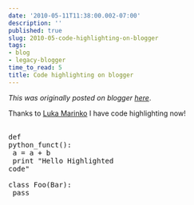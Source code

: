 ```yaml
---
date: '2010-05-11T11:38:00.002-07:00'
description: ''
published: true
slug: 2010-05-code-highlighting-on-blogger
tags:
- blog
- legacy-blogger
time_to_read: 5
title: Code highlighting on blogger
---
```


*This was originally posted on blogger [here](https://pydanny.blogspot.com/2010/05/code-highlighting-on-blogger.html)*.

Thanks to <a href="http://lukabloga.blogspot.com/2008/10/to-test-new-highlighting.html">Luka Marinko</a> I have code highlighting now!<br /><br /><pre class="prettyprint lang-py">def python_funct():<br />   a = a + b<br />   print "Hello Highlighted code"<br /><br />class Foo(Bar):<br />   pass<br /></pre>